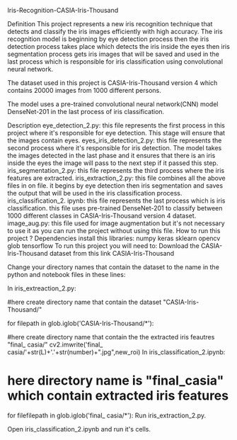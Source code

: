 Iris-Recognition-CASIA-Iris-Thousand


Definition
This project represents a new iris recognition technique that detects and classify the iris images efficiently with high accuracy. The iris recognition model is beginning by eye detection process then the iris detection process takes place which detects the iris inside the eyes then iris segmentation process gets iris images that will be saved and used in the last process which is responsible for iris classification using convolutional neural network.

The dataset used in this project is CASIA-Iris-Thousand version 4 which contains 20000 images from 1000 different persons.

The model uses a pre-trained convolutional neural network(CNN) model DenseNet-201 in the last process of iris classification.


Description
eye_detection_2.py: this file represents the first process in this project where it's responsible for eye detection. This stage will ensure that the images contain eyes.
eyes_iris_detection_2.py: this file represents the second process where it's responsible for iris detection. The model takes the images detected in the last phase and it ensures that there is an iris inside the eyes the image will pass to the next step if it passed this step.
iris_segmentation_2.py: this file represents the third process where the iris features are extracted.
iris_extraction_2.py: this file combines all the above files in on file. it begins by eye detection then iris segmentation and saves the output that will be used in the iris classification process.
iris_classification_2. ipynb: this file represents the last process which is iris classification. this file uses pre-trained DenseNet-201 to classify between 1000 different classes in CASIA-Iris-Thousand version 4 dataset.
image_aug.py: this file used for image augmentation but it's not necessary to use it as you can run the project without using this file.
How to run this project ?
Dependencies
install this libraries:
numpy
keras
sklearn
opencv
glob
tensorflow
To run this project you will need to:
Download the CASIA-Iris-Thousand dataset from this link CASIA-Iris-Thousand

Change your directory names that contain the dataset to the name in the python and notebook files in these lines:

In iris_extreaction_2.py:

#here create directory name that contain the dataset "CASIA-Iris-Thousand/"

for filepath in glob.iglob('CASIA-Iris-Thousand/*'):

#here create  directory name that contain the the extracted iris feautres "final_ casia/"
cv2.imwrite('final_ casia/'+str(L)+'.'+str(number)+".jpg",new_roi)
In iris_classification_2.ipynb:

# here directory name is "final_casia" which contain extracted iris features


for filefilepath in glob.iglob('final_ casia/*'):
Run iris_extraction_2.py.

Open iris_classification_2.ipynb and run it's cells.
